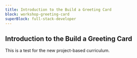 ```yaml
---
title: Introduction to the Build a Greeting Card
block: workshop-greeting-card
superBlock: full-stack-developer
---
```


## Introduction to the Build a Greeting Card

This is a test for the new project-based curriculum.
